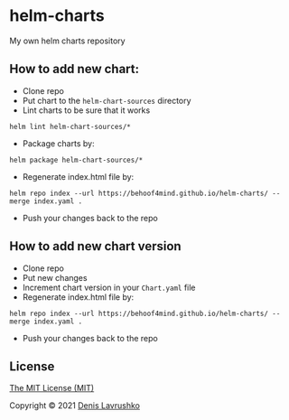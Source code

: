 # helm-charts
My own helm charts repository

## How to add new chart:
- Clone repo
- Put chart to the `helm-chart-sources` directory
- Lint charts to be sure that it works
```shell
helm lint helm-chart-sources/*
```
- Package charts by:
```shell
helm package helm-chart-sources/*
```  
- Regenerate index.html file by:
```shell
helm repo index --url https://behoof4mind.github.io/helm-charts/ --merge index.yaml .
```
- Push your changes back to the repo

## How to add new chart version
- Clone repo
- Put new changes
- Increment chart version in your `Chart.yaml` file
- Regenerate index.html file by:
```shell
helm repo index --url https://behoof4mind.github.io/helm-charts/ --merge index.yaml .
```
- Push your changes back to the repo


## License

[The MIT License (MIT)](LICENSE)

Copyright © 2021 [Denis Lavrushko](https://dlavrushko.de)